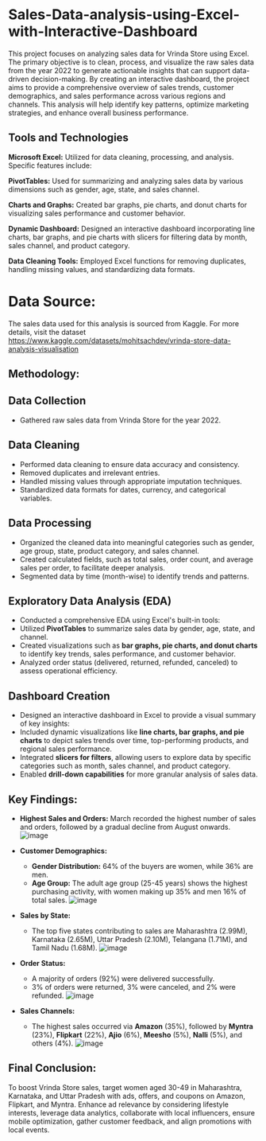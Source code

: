 # Sales-Data-analysis-using-Excel-with-Interactive-Dashboard
This project focuses on analyzing sales data for Vrinda Store using Excel. The primary objective is to clean, process, and visualize the raw sales data from the year 2022 to generate actionable insights that can support data-driven decision-making. By creating an interactive dashboard, the project aims to provide a comprehensive overview of sales trends, customer demographics, and sales performance across various regions and channels. This analysis will help identify key patterns, optimize marketing strategies, and enhance overall business performance.

## Tools and Technologies
**Microsoft Excel:** Utilized for data cleaning, processing, and analysis. Specific features include:

**PivotTables:** Used for summarizing and analyzing sales data by various dimensions such as gender, age, state, and sales channel.

**Charts and Graphs:** Created bar graphs, pie charts, and donut charts for visualizing sales performance and customer behavior.

**Dynamic Dashboard:** Designed an interactive dashboard incorporating line charts, bar graphs, and pie charts with slicers for filtering data by month, sales channel, and product category.

**Data Cleaning Tools:** Employed Excel functions for removing duplicates, handling missing values, and standardizing data formats.

# Data Source:
The sales data used for this analysis is sourced from Kaggle. 
For more details, visit the dataset https://www.kaggle.com/datasets/mohitsachdev/vrinda-store-data-analysis-visualisation

## Methodology:

## Data Collection
- Gathered raw sales data from Vrinda Store for the year 2022.

## Data Cleaning
  - Performed data cleaning to ensure data accuracy and consistency.
  - Removed duplicates and irrelevant entries.
  - Handled missing values through appropriate imputation techniques.
  - Standardized data formats for dates, currency, and categorical variables.

## Data Processing
- Organized the cleaned data into meaningful categories such as gender, age group, state, product category, and sales channel.
- Created calculated fields, such as total sales, order count, and average sales per order, to facilitate deeper analysis.
- Segmented data by time (month-wise) to identify trends and patterns.

## Exploratory Data Analysis (EDA)
  - Conducted a comprehensive EDA using Excel's built-in tools:
  - Utilized **PivotTables** to summarize sales data by gender, age, state, and channel.
  - Created visualizations such as **bar graphs, pie charts, and donut charts** to identify key trends, sales performance, and customer behavior.
  - Analyzed order status (delivered, returned, refunded, canceled) to assess operational efficiency.

## Dashboard Creation
  - Designed an interactive dashboard in Excel to provide a visual summary of key insights:
  - Included dynamic visualizations like **line charts, bar graphs, and pie charts** to depict sales trends over time, top-performing products, and regional sales performance.
  - Integrated **slicers for filters**, allowing users to explore data by specific categories such as month, sales channel, and product category.
  - Enabled **drill-down capabilities** for more granular analysis of sales data.

## Key Findings:

- **Highest Sales and Orders:** March recorded the highest number of sales and orders, followed by a gradual decline from August onwards.
![image](https://github.com/user-attachments/assets/7bb1a8bd-ed19-46cd-983f-be48f1e4c1c6)

  
- **Customer Demographics:**
  - **Gender Distribution:** 64% of the buyers are women, while 36% are men.
  - **Age Group:** The adult age group (25-45 years) shows the highest purchasing activity, with women making up 35% and men 16% of total sales.
![image](https://github.com/user-attachments/assets/3b16601b-ecdd-49eb-b330-58afdce25c35)


- **Sales by State:**
  - The top five states contributing to sales are Maharashtra (2.99M), Karnataka (2.65M), Uttar Pradesh (2.10M), Telangana (1.71M), and Tamil Nadu (1.68M).
![image](https://github.com/user-attachments/assets/f7d6d5c8-849a-4852-9d37-6c5ac4b60a14)


- **Order Status:**
  - A majority of orders (92%) were delivered successfully.
  - 3% of orders were returned, 3% were canceled, and 2% were refunded.
![image](https://github.com/user-attachments/assets/af409fcd-c154-484c-a63d-0743b39e186e)

- **Sales Channels:**
  - The highest sales occurred via **Amazon** (35%), followed by **Myntra** (23%), **Flipkart** (22%), **Ajio** (6%), **Meesho** (5%), **Nalli** (5%), and others (4%).
![image](https://github.com/user-attachments/assets/f31dc9ea-eb1c-46ef-abf6-332821804322)


## Final Conclusion:
To boost Vrinda Store sales, target women aged 30-49 in Maharashtra, Karnataka, and Uttar Pradesh with ads, offers, and coupons on Amazon, Flipkart, and Myntra. Enhance ad relevance by considering lifestyle interests, leverage data analytics, collaborate with local influencers, ensure mobile optimization, gather customer feedback, and align promotions with local events.


